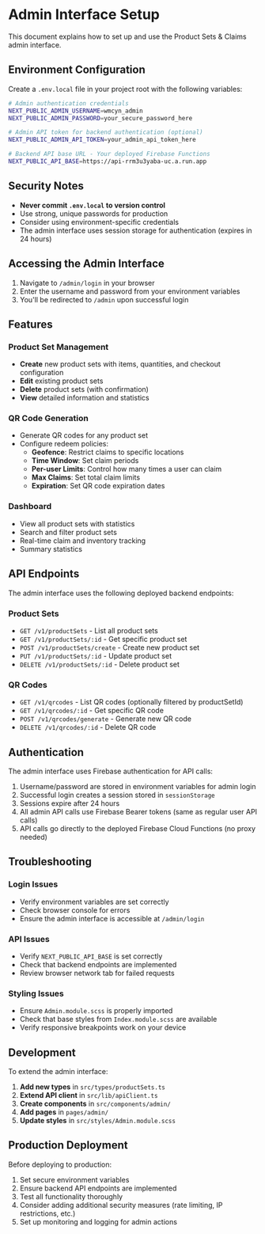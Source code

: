 # Admin Interface Setup

This document explains how to set up and use the Product Sets & Claims admin interface.

## Environment Configuration

Create a `.env.local` file in your project root with the following variables:

```bash
# Admin authentication credentials
NEXT_PUBLIC_ADMIN_USERNAME=wmcyn_admin
NEXT_PUBLIC_ADMIN_PASSWORD=your_secure_password_here

# Admin API token for backend authentication (optional)
NEXT_PUBLIC_ADMIN_API_TOKEN=your_admin_api_token_here

# Backend API base URL - Your deployed Firebase Functions
NEXT_PUBLIC_API_BASE=https://api-rrm3u3yaba-uc.a.run.app
```

## Security Notes

- **Never commit `.env.local` to version control**
- Use strong, unique passwords for production
- Consider using environment-specific credentials
- The admin interface uses session storage for authentication (expires in 24 hours)

## Accessing the Admin Interface

1. Navigate to `/admin/login` in your browser
2. Enter the username and password from your environment variables
3. You'll be redirected to `/admin` upon successful login

## Features

### Product Set Management
- **Create** new product sets with items, quantities, and checkout configuration
- **Edit** existing product sets
- **Delete** product sets (with confirmation)
- **View** detailed information and statistics

### QR Code Generation
- Generate QR codes for any product set
- Configure redeem policies:
  - **Geofence**: Restrict claims to specific locations
  - **Time Window**: Set claim periods
  - **Per-user Limits**: Control how many times a user can claim
  - **Max Claims**: Set total claim limits
  - **Expiration**: Set QR code expiration dates

### Dashboard
- View all product sets with statistics
- Search and filter product sets
- Real-time claim and inventory tracking
- Summary statistics

## API Endpoints

The admin interface uses the following deployed backend endpoints:

### Product Sets
- `GET /v1/productSets` - List all product sets
- `GET /v1/productSets/:id` - Get specific product set
- `POST /v1/productSets/create` - Create new product set
- `PUT /v1/productSets/:id` - Update product set
- `DELETE /v1/productSets/:id` - Delete product set

### QR Codes
- `GET /v1/qrcodes` - List QR codes (optionally filtered by productSetId)
- `GET /v1/qrcodes/:id` - Get specific QR code
- `POST /v1/qrcodes/generate` - Generate new QR code
- `DELETE /v1/qrcodes/:id` - Delete QR code

## Authentication

The admin interface uses Firebase authentication for API calls:

1. Username/password are stored in environment variables for admin login
2. Successful login creates a session stored in `sessionStorage`
3. Sessions expire after 24 hours
4. All admin API calls use Firebase Bearer tokens (same as regular user API calls)
5. API calls go directly to the deployed Firebase Cloud Functions (no proxy needed)

## Troubleshooting

### Login Issues
- Verify environment variables are set correctly
- Check browser console for errors
- Ensure the admin interface is accessible at `/admin/login`

### API Issues
- Verify `NEXT_PUBLIC_API_BASE` is set correctly
- Check that backend endpoints are implemented
- Review browser network tab for failed requests

### Styling Issues
- Ensure `Admin.module.scss` is properly imported
- Check that base styles from `Index.module.scss` are available
- Verify responsive breakpoints work on your device

## Development

To extend the admin interface:

1. **Add new types** in `src/types/productSets.ts`
2. **Extend API client** in `src/lib/apiClient.ts`
3. **Create components** in `src/components/admin/`
4. **Add pages** in `pages/admin/`
5. **Update styles** in `src/styles/Admin.module.scss`

## Production Deployment

Before deploying to production:

1. Set secure environment variables
2. Ensure backend API endpoints are implemented
3. Test all functionality thoroughly
4. Consider adding additional security measures (rate limiting, IP restrictions, etc.)
5. Set up monitoring and logging for admin actions
 